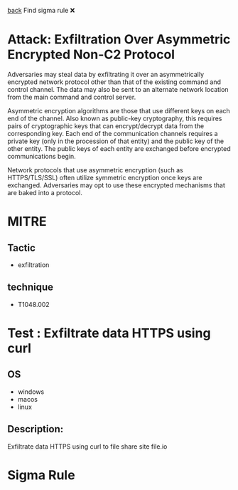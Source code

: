 
[back](../index.md)
Find sigma rule :x: 

# Attack: Exfiltration Over Asymmetric Encrypted Non-C2 Protocol 

Adversaries may steal data by exfiltrating it over an asymmetrically encrypted network protocol other than that of the existing command and control channel. The data may also be sent to an alternate network location from the main command and control server. 

Asymmetric encryption algorithms are those that use different keys on each end of the channel. Also known as public-key cryptography, this requires pairs of cryptographic keys that can encrypt/decrypt data from the corresponding key. Each end of the communication channels requires a private key (only in the procession of that entity) and the public key of the other entity. The public keys of each entity are exchanged before encrypted communications begin. 

Network protocols that use asymmetric encryption (such as HTTPS/TLS/SSL) often utilize symmetric encryption once keys are exchanged. Adversaries may opt to use these encrypted mechanisms that are baked into a protocol. 

# MITRE
## Tactic
  - exfiltration


## technique
  - T1048.002


# Test : Exfiltrate data HTTPS using curl
## OS
  - windows
  - macos
  - linux


## Description:
Exfiltrate data HTTPS using curl to file share site file.io


# Sigma Rule

